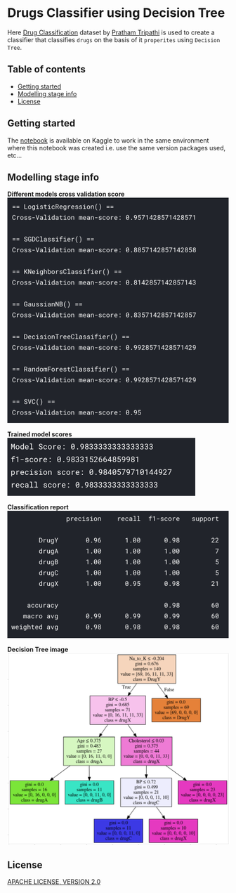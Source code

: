# Drugs Classifier using Decision Tree

Here [Drug Classification](https://www.kaggle.com/prathamtripathi/drug-classification) dataset by [Pratham Tripathi](https://www.kaggle.com/prathamtripathi) is used to create a classifier that classifies `drugs` on the basis of it `properites` using `Decision Tree`.

## Table of contents

- [Getting started](#getting-started)
- [Modelling stage info](#modelling-stage-info)
- [License](#license)

## Getting started

The [notebook](https://www.kaggle.com/akashsdas/drugs-classifier-using-decision-tree) is available on Kaggle to work in the same environment where this notebook was created i.e. use the same version packages used, etc...

## Modelling stage info

**Different models cross validation score**
![model-cross-val-score](./docs/imgs/model-cross-val-score.png)

**Trained model scores**
![model-score](./docs/imgs/model-score.png)

**Classification report**
![classification-report](./docs/imgs/classification-report.png)

**Decision Tree image**
![decision-tree](./docs/imgs/decision-tree.png)

## License

[APACHE LICENSE, VERSION 2.0](./LICENSE)
